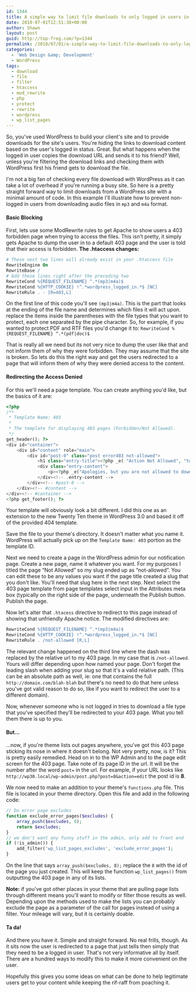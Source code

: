 ```yaml
---
id: 1344
title: A simple way to limit file downloads to only logged in users in WordPress
date: 2010-07-01T12:51:38+00:00
author: Shawn
layout: post
guid: http://top-frog.com/?p=1344
permalink: /2010/07/01/a-simple-way-to-limit-file-downloads-to-only-logged-in-users-in-wordpress/
categories:
  - 'Web Design &amp; Development'
  - WordPress
tags:
  - download
  - file
  - filter
  - htaccess
  - mod_rewrite
  - php
  - protect
  - rewrite
  - wordpress
  - wp_list_pages
---
```

So, you've used WordPress to build your client's site and to provide downloads for the site's users. You're hiding the links to download content based on the user's logged in status. Great. But what happens when the logged in user copies the download URL and sends it to his friend? Well, unless you're filtering the download links and checking them with WordPress first his friend gets to download the file.

I'm not a big fan of checking every file download with WordPress as it can take a lot of overhead if you're running a busy site. So here is a pretty straight forward way to limit downloads from a WordPress site with a minimal amount of code. In this example I'll illustrate how to prevent non-logged in users from downloading audio files in `mp3` and `m4a` format.



#### Basic Blocking

First, lets use some ModRewrite rules to get Apache to show users a 403 forbidden page when trying to access the files. This isn't pretty, it simply gets Apache to dump the user in to a default 403 page and the user is told that their access is forbidden. **The .htaccess changes:**

``` apache
# These next two lines will already exist in your .htaccess file
RewriteEngine On
RewriteBase /
# Add these lines right after the preceding two
RewriteCond %{REQUEST_FILENAME} ^.*(mp3|m4a)$
RewriteCond %{HTTP_COOKIE} !^.*wordpress_logged_in.*$ [NC]
RewriteRule . - [R=403,L]
```

On the first line of this code you'll see `(mp3|m4a)`. This is the part that looks at the ending of the file name and determines which files it will act upon. replace the items inside the parentheses with the file types that you want to protect, each one separated by the pipe character. So, for example, if you wanted to protect PDF and RTF files you'd change it to: `RewriteCond %{REQUEST_FILENAME} ^.*(pdf|doc)$`

That is really all we need but its not very nice to dump the user like that and not inform them of why they were forbidden. They may assume that the site is broken. So lets do this the right way and get the users redirected to a page that will inform them of why they were denied access to the content.

#### Redirecting the Access Denied

For this we'll need a page template. You can create anything you'd like, but the basics of it are: 

``` php
<?php
/**
 * Template Name: 403
 *
 * The template for displaying 403 pages (Forbidden/Not Allowed).
 */
get_header(); ?>
<div id="container">
	<div id="content" role="main">
		<div id="post-0" class="post error403 not-allowed">
			<h1 class="entry-title"><?php _e( "Action Not Allowed", "twentyten" ); ?></h1>
			<div class="entry-content">
				<p><?php _e("Apologies, but you are not allowed to download files while not logged in.", "twentyten"; ); ?></p>
			</div><!-- .entry-content -->
		</div><!-- #post-0 -->
	</div><!-- #content -->
</div><!-- #container -->
<?php get_footer(); ?>
```

Your template will obviously look a bit different. I did this one as an extension to the new Twenty Ten theme in WordPress 3.0 and based it off of the provided 404 template.

Save the file to your theme's directory. It doesn't matter what you name it. WordPress will actually pick up on the `Template Name: 403` portion as the template ID. 

Next we need to create a page in the WordPress admin for our notification page. Create a new page, name it whatever you want. For my purposes I titled the page &#8220;Not Allowed&#8221; so my slug ended up as &#8220;not-allowed&#8221;. You can edit these to be any values you want if the page title created a slug that you don't like. You'll need that slug here in the next step. Next select the 403 page template from page templates select input in the Attributes meta box (typically on the right side of the page, underneath the Publish button. Publish the page.

Now let's alter that `.htacess` directive to redirect to this page instead of showing that unfriendly Apache notice. The modified directives are:

``` apache
RewriteCond %{REQUEST_FILENAME} ^.*(mp3|m4a)$
RewriteCond %{HTTP_COOKIE} !^.*wordpress_logged_in.*$ [NC]
RewriteRule . /not-allowed [R,L]
```

The relevant change happened on the third line where the dash was replaced by the relative url to my 403 page. In my case that is `/not-allowed`. Yours will differ depending upon how named your page. Don't forget the leading slash when adding your slug so that it's a valid relative path. (This can be an absolute path as well, ie: one that contains the full `http://domain.com/blah-blah` but there's no need to do that here unless you've got valid reason to do so, like if you want to redirect the user to a different domain).

Now, whenever someone who is not logged in tries to download a file type that you've specified they'll be redirected to your 403 page. What you tell them there is up to you.

#### But&hellip;

&hellip;now, if you're theme lists out pages anywhere, you've got this 403 page sticking its nose in where it doesn't belong. Not very pretty, now, is it? This is pretty easily remedied. Head on in to the WP Admin and to the page edit screen for the 403 page. Take note of its page ID in the url. It will be the number after the word `post=` in the url. For example, if your URL looks like `http://wp30.local/wp-admin/post.php?post=8&action=edit` the post id is **8**.

We now need to make an addition to your theme's `functions.php` file. This file is located in your theme directory. Open this file and add in the following code:

``` php
// Do error page excludes
function exclude_error_pages($excludes) {
	array_push($excludes, 8);
	return $excludes;
}
// we don't want any funny stuff in the admin, only add to front end
if (!is_admin()) {
	add_filter('wp_list_pages_excludes', 'exclude_error_pages');
}
```

On the line that says `array_push($excludes, 8);` replace the `8` with the id of the page you just created. This will keep the function `wp_list_pages()` from outputting the 403 page in any of its lists. 

**Note:** if you've got other places in your theme that are pulling page lists through different means you'll want to modify or filter those results as well. Depending upon the methods used to make the lists you can probably exclude the page as a parameter of the call for pages instead of using a filter. Your mileage will vary, but it is certainly doable.

#### Ta da!

And there you have it. Simple and straight forward. No real frills, though. As it sits now the user is redirected to a page that just tells then simply that they need to be a logged in user. That's not very informative all by itself. There are a hundred ways to modify this to make it more convenient on the user.

Hopefully this gives you some ideas on what can be done to help legitimate users get to your content while keeping the rif-raff from poaching it.